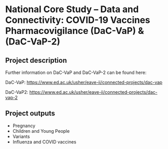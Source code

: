 # National Core Study – Data and Connectivity: COVID-19 Vaccines Pharmacovigilance (DaC-VaP) & (DaC-VaP-2)


## Project description
Further information on DaC-VaP and DaC-VaP-2 can be found here:

DaC-VaP: https://www.ed.ac.uk/usher/eave-ii/connected-projects/dac-vap

DaC-VaP2: https://www.ed.ac.uk/usher/eave-ii/connected-projects/dac-vap-2


## Project outputs

* Pregnancy
* Children and Young People
* Variants
* Influenza and COVID vaccines